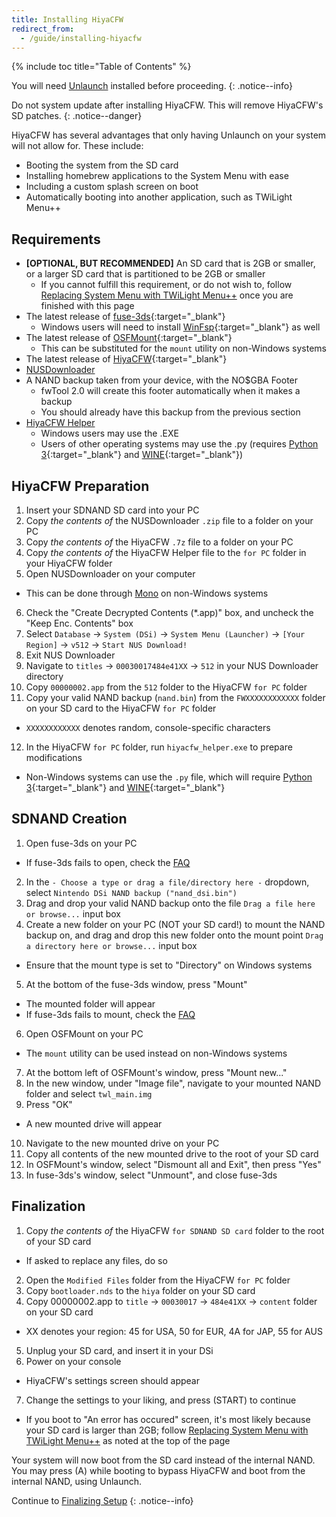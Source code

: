 ```yaml
---
title: Installing HiyaCFW
redirect_from:
  - /guide/installing-hiyacfw
---
```


{% include toc title="Table of Contents" %}

You will need [Unlaunch](installing-unlaunch/) installed before proceeding.
{: .notice--info}

Do not system update after installing HiyaCFW. This will remove HiyaCFW's SD patches.
{: .notice--danger}

HiyaCFW has several advantages that only having Unlaunch on your system will not allow for. These include:
- Booting the system from the SD card
- Installing homebrew applications to the System Menu with ease
- Including a custom splash screen on boot
- Automatically booting into another application, such as TWiLight Menu++


## Requirements
- **[OPTIONAL, BUT RECOMMENDED]** An SD card that is 2GB or smaller, or a larger SD card that is partitioned to be 2GB or smaller
  - If you cannot fulfill this requirement, or do not wish to, follow [Replacing System Menu with TWiLight Menu++](replacing-system-menu-with-twlmenu++) once you are finished with this page
- The latest release of [fuse-3ds](https://github.com/ihaveamac/fuse-3ds/releases){:target="_blank"}
  - Windows users will need to install [WinFsp](http://www.secfs.net/winfsp/download/){:target="_blank"} as well
- The latest release of [OSFMount](https://www.osforensics.com/tools/mount-disk-images.html){:target="_blank"}
  - This can be substituted for the `mount` utility on non-Windows systems
- The latest release of [HiyaCFW](https://github.com/Robz8/hiyaCFW/releases){:target="_blank"}
- [NUSDownloader](/assets/files/NUSDownloader.zip)
- A NAND backup taken from your device, with the NO$GBA Footer
  - fwTool 2.0 will create this footer automatically when it makes a backup
  - You should already have this backup from the previous section
- [HiyaCFW Helper](/assets/files/hiyacfw_helper.zip)
  - Windows users may use the .EXE
  - Users of other operating systems may use the .py (requires [Python 3](https://www.python.org/downloads/){:target="_blank"} and [WINE](https://www.winehq.org/){:target="_blank"})

## HiyaCFW Preparation
1. Insert your SDNAND SD card into your PC
2. Copy *the contents of* the NUSDownloader `.zip` file to a folder on your PC
3. Copy *the contents of* the HiyaCFW `.7z` file to a folder on your PC
4. Copy *the contents of* the HiyaCFW Helper file to the `for PC` folder in your HiyaCFW folder
5. Open NUSDownloader on your computer
  - This can be done through [Mono](http://www.mono-project.com/) on non-Windows systems
6. Check the "Create Decrypted Contents (*.app)" box, and uncheck the "Keep Enc. Contents" box
7. Select `Database` -> `System (DSi)` -> `System Menu (Launcher)` -> `[Your Region]` -> `v512` -> `Start NUS Download!`
8. Exit NUS Downloader
9. Navigate to `titles` -> `00030017484e41XX` -> `512` in your NUS Downloader directory
10. Copy `00000002.app` from the `512` folder to the HiyaCFW `for PC` folder
11. Copy your valid NAND backup (`nand.bin`) from the `FWXXXXXXXXXXXX` folder on your SD card to the HiyaCFW `for PC` folder
  - `XXXXXXXXXXXX` denotes random, console-specific characters
12. In the HiyaCFW `for PC` folder, run `hiyacfw_helper.exe` to prepare modifications
  - Non-Windows systems can use the `.py` file, which will require [Python 3](https://www.python.org/downloads/){:target="_blank"} and [WINE](https://www.winehq.org/){:target="_blank"}

## SDNAND Creation
1. Open fuse-3ds on your PC
  - If fuse-3ds fails to open, check the [FAQ](faq)
2. In the `- Choose a type or drag a file/directory here -` dropdown, select `Nintendo DSi NAND backup ("nand_dsi.bin")`
3. Drag and drop your valid NAND backup onto the file `Drag a file here or browse...` input box
4. Create a new folder on your PC (NOT your SD card!) to mount the NAND backup on, and drag and drop this new folder onto the mount point `Drag a directory here or browse...` input box
  - Ensure that the mount type is set to "Directory" on Windows systems
5. At the bottom of the fuse-3ds window, press "Mount"
  - The mounted folder will appear
  - If fuse-3ds fails to mount, check the [FAQ](faq)
6. Open OSFMount on your PC
  - The `mount` utility can be used instead on non-Windows systems
7. At the bottom left of OSFMount's window, press "Mount new..."
8. In the new window, under "Image file", navigate to your mounted NAND folder and select `twl_main.img`
9. Press "OK"
  - A new mounted drive will appear
10. Navigate to the new mounted drive on your PC
11. Copy all contents of the new mounted drive to the root of your SD card
12. In OSFMount's window, select "Dismount all and Exit", then press "Yes"
13. In fuse-3ds's window, select "Unmount", and close fuse-3ds

## Finalization
1. Copy *the contents of* the HiyaCFW `for SDNAND SD card` folder to the root of your SD card
  - If asked to replace any files, do so
2. Open the `Modified Files` folder from the HiyaCFW `for PC` folder
3. Copy `bootloader.nds` to the `hiya` folder on your SD card
4. Copy 00000002.app to `title` -> `00030017` -> `484e41XX` -> `content` folder on your SD card
  - XX denotes your region: 45 for USA, 50 for EUR, 4A for JAP, 55 for AUS
5. Unplug your SD card, and insert it in your DSi
6. Power on your console
  - HiyaCFW's settings screen should appear
7. Change the settings to your liking, and press (START) to continue
  - If you boot to "An error has occured" screen, it's most likely because your SD card is larger than 2GB; follow [Replacing System Menu with TWiLight Menu++](replacing-system-menu-with-twlmenu++) as noted at the top of the page

Your system will now boot from the SD card instead of the internal NAND.
You may press (A) while booting to bypass HiyaCFW and boot from the internal NAND, using Unlaunch.
  
Continue to [Finalizing Setup](finalizing-setup)
{: .notice--info}
